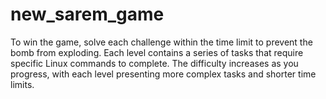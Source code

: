 # new_sarem_game
To win the game, solve each challenge within the time limit to prevent the bomb from exploding. Each level contains a series of tasks that require specific Linux commands to complete. The difficulty increases as you progress, with each level presenting more complex tasks and shorter time limits.
